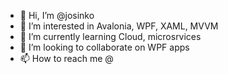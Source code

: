 - 👋 Hi, I’m @josinko
- 👀 I’m interested in Avalonia, WPF, XAML, MVVM
- 🌱 I’m currently learning Cloud, microsrvices
- 💞️ I’m looking to collaborate on WPF apps
- 📫 How to reach me @

<!---
josinko/josinko is a ✨ special ✨ repository because its `README.md` (this file) appears on your GitHub profile.
You can click the Preview link to take a look at your changes.
--->
